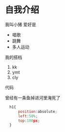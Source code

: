 # 自我介绍

我叫小猪 爱好是
* 唱歌
* 跳舞
* 多人运动

我的搭档
1. kk
2. ymt
3. cly

代码
    <p>曾经有一条鱼掉进河里淹死了<p>

```javascript
  h1{
      position:absolute;
      left:50%;
      top:100px;
  }
```